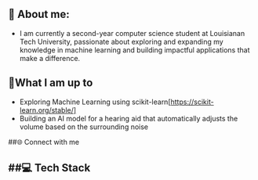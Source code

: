 ## 💫 About me:
- I am currently a second-year computer science student at Louisianan Tech University, passionate about exploring and expanding my knowledge in machine learning and building impactful applications that make a difference.

## 🚀What I am up to
- Exploring Machine Learning using scikit-learn[https://scikit-learn.org/stable/]
- Building an AI model for a hearing aid that automatically adjusts the volume based on the surrounding noise

##🌐 Connect with me


##💻 Tech Stack
- 
